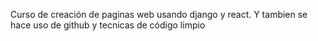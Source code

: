Curso de creación de paginas web usando django y react. Y tambien se hace uso de github y tecnicas de código limpio
